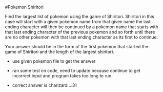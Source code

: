 #Pokemon Shiritori

Find the largest list of pokemon using the game of Shiritori. Shiritori in this case will start with a given pokemon name from that given name the last ending character will then be continued by a pokemon name that starts with that last ending character of the previous pokemon and so forth until there are no other pokemon with that last ending character as its first to continue.

Your answer should be in the form of the first pokemon that started the game of Shiritori and the length of the largest shiritori.

* use given pokemon file to get the answer

* ran some test on code, need to update because continue to get incorrect input
and program takes too long to run.

* correct answer is charizard....31 

